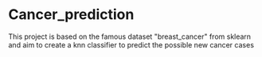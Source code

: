# Cancer_prediction
This project is based on the famous dataset "breast_cancer" from sklearn and aim to create a knn classifier to predict the possible new cancer cases
